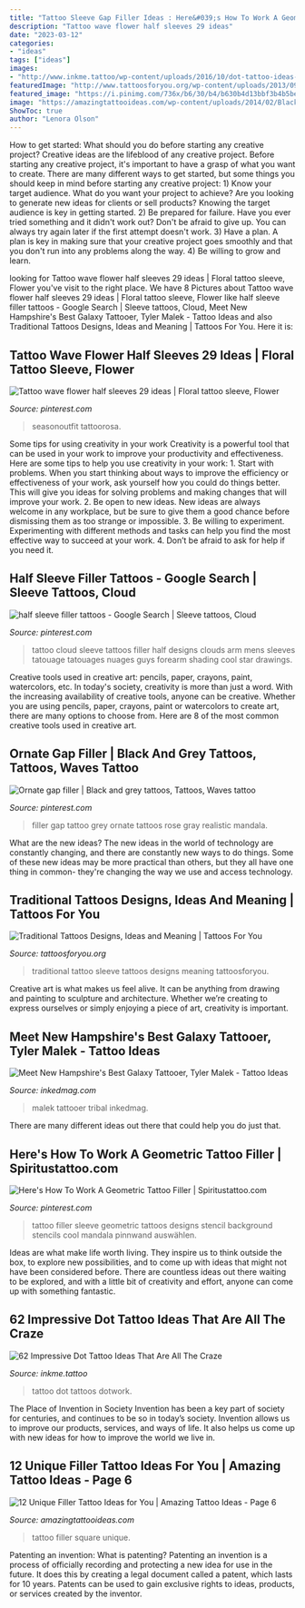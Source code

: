 ```yaml
---
title: "Tattoo Sleeve Gap Filler Ideas : Here&#039;s How To Work A Geometric Tattoo Filler"
description: "Tattoo wave flower half sleeves 29 ideas"
date: "2023-03-12"
categories:
- "ideas"
tags: ["ideas"]
images:
- "http://www.inkme.tattoo/wp-content/uploads/2016/10/dot-tattoo-ideas-9.jpg"
featuredImage: "http://www.tattoosforyou.org/wp-content/uploads/2013/09/Traditional-Tattoo-Sleeve.jpg"
featured_image: "https://i.pinimg.com/736x/b6/30/b4/b630b4d13bbf3b4b5be56fe8256de838.jpg"
image: "https://amazingtattooideas.com/wp-content/uploads/2014/02/Black-and-square-filler-tattoo.jpg"
ShowToc: true
author: "Lenora Olson"
---
```



How to get started: What should you do before starting any creative project?
Creative ideas are the lifeblood of any creative project. Before starting any creative project, it's important to have a grasp of what you want to create. There are many different ways to get started, but some things you should keep in mind before starting any creative project: 1) Know your target audience. What do you want your project to achieve? Are you looking to generate new ideas for clients or sell products? Knowing the target audience is key in getting started. 2) Be prepared for failure. Have you ever tried something and it didn't work out? Don't be afraid to give up. You can always try again later if the first attempt doesn't work. 3) Have a plan. A plan is key in making sure that your creative project goes smoothly and that you don't run into any problems along the way. 4) Be willing to grow and learn.

	

		
looking for Tattoo wave flower half sleeves 29 ideas | Floral tattoo sleeve, Flower you've visit to the right place. We have 8 Pictures about Tattoo wave flower half sleeves 29 ideas | Floral tattoo sleeve, Flower like half sleeve filler tattoos - Google Search | Sleeve tattoos, Cloud, Meet New Hampshire&#039;s Best Galaxy Tattooer, Tyler Malek - Tattoo Ideas and also Traditional Tattoos Designs, Ideas and Meaning | Tattoos For You. Here it is:
		
    
## Tattoo Wave Flower Half Sleeves 29 Ideas | Floral Tattoo Sleeve, Flower

<img loading=lazy src="https://i.pinimg.com/736x/bc/47/30/bc4730721262c0c080e548d5ac68e50f.jpg" onerror="this.onerror=null;this.src='https://tse4.mm.bing.net/th?id=OIP.59Dv2R7nx3ih26uUDe_CVgAAAA&amp;pid=15.1';" alt="Tattoo wave flower half sleeves 29 ideas | Floral tattoo sleeve, Flower">

_Source: pinterest.com_

>seasonoutfit tattoorosa. 

	

Some tips for using creativity in your work
Creativity is a powerful tool that can be used in your work to improve your productivity and effectiveness. Here are some tips to help you use creativity in your work: 1. Start with problems. When you start thinking about ways to improve the efficiency or effectiveness of your work, ask yourself how you could do things better. This will give you ideas for solving problems and making changes that will improve your work. 2. Be open to new ideas. New ideas are always welcome in any workplace, but be sure to give them a good chance before dismissing them as too strange or impossible. 3. Be willing to experiment. Experimenting with different methods and tasks can help you find the most effective way to succeed at your work. 4. Don’t be afraid to ask for help if you need it.

    
## Half Sleeve Filler Tattoos - Google Search | Sleeve Tattoos, Cloud

<img loading=lazy src="https://i.pinimg.com/originals/cd/7f/a8/cd7fa86423abf337e9325d6a5eb2a860.jpg" onerror="this.onerror=null;this.src='https://tse2.mm.bing.net/th?id=OIP.h5ZYoLpzzTZ2Afo17wZb8QHaLH&amp;pid=15.1';" alt="half sleeve filler tattoos - Google Search | Sleeve tattoos, Cloud">

_Source: pinterest.com_

>tattoo cloud sleeve tattoos filler half designs clouds arm mens sleeves tatouage tatouages nuages guys forearm shading cool star drawings. 

	

Creative tools used in creative art: pencils, paper, crayons, paint, watercolors, etc.
In today's society, creativity is more than just a word. With the increasing availability of creative tools, anyone can be creative. Whether you are using pencils, paper, crayons, paint or watercolors to create art, there are many options to choose from. Here are 8 of the most common creative tools used in creative art.

    
## Ornate Gap Filler | Black And Grey Tattoos, Tattoos, Waves Tattoo

<img loading=lazy src="https://i.pinimg.com/originals/cf/a3/20/cfa32065f09a943bb90565c747c83c83.jpg" onerror="this.onerror=null;this.src='https://tse3.mm.bing.net/th?id=OIP.-KmUjRfuJDaKX9x06f1JQwHaLH&amp;pid=15.1';" alt="Ornate gap filler | Black and grey tattoos, Tattoos, Waves tattoo">

_Source: pinterest.com_

>filler gap tattoo grey ornate tattoos rose gray realistic mandala. 

	

What are the new ideas?
The new ideas in the world of technology are constantly changing, and there are constantly new ways to do things. Some of these new ideas may be more practical than others, but they all have one thing in common- they're changing the way we use and access technology.

    
## Traditional Tattoos Designs, Ideas And Meaning | Tattoos For You

<img loading=lazy src="http://www.tattoosforyou.org/wp-content/uploads/2013/09/Traditional-Tattoo-Sleeve.jpg" onerror="this.onerror=null;this.src='https://tse1.mm.bing.net/th?id=OIP.Vjnp2nfe9z0ZWGuIhaBlmwHaJ4&amp;pid=15.1';" alt="Traditional Tattoos Designs, Ideas and Meaning | Tattoos For You">

_Source: tattoosforyou.org_

>traditional tattoo sleeve tattoos designs meaning tattoosforyou. 

	

Creative art is what makes us feel alive. It can be anything from drawing and painting to sculpture and architecture. Whether we’re creating to express ourselves or simply enjoying a piece of art, creativity is important.

    
## Meet New Hampshire&#039;s Best Galaxy Tattooer, Tyler Malek - Tattoo Ideas

<img loading=lazy src="https://www.inkedmag.com/.image/t_share/MTYyNzYwMzQwMTEzOTI1NzIw/screenshot_20190105-223527_instagram-01.jpg" onerror="this.onerror=null;this.src='https://tse2.mm.bing.net/th?id=OIP.GHh0zLYMoQ1U-HatG7_QkwHaHn&amp;pid=15.1';" alt="Meet New Hampshire&#039;s Best Galaxy Tattooer, Tyler Malek - Tattoo Ideas">

_Source: inkedmag.com_

>malek tattooer tribal inkedmag. 

	

There are many different ideas out there that could help you do just that.

    
## Here&#039;s How To Work A Geometric Tattoo Filler | Spiritustattoo.com

<img loading=lazy src="https://i.pinimg.com/736x/b6/30/b4/b630b4d13bbf3b4b5be56fe8256de838.jpg" onerror="this.onerror=null;this.src='https://tse2.mm.bing.net/th?id=OIP.GhWcBMB1L0eraL0XDeFBeAHaD2&amp;pid=15.1';" alt="Here&#039;s How To Work A Geometric Tattoo Filler | Spiritustattoo.com">

_Source: pinterest.com_

>tattoo filler sleeve geometric tattoos designs stencil background stencils cool mandala pinnwand auswählen. 

	

Ideas are what make life worth living. They inspire us to think outside the box, to explore new possibilities, and to come up with ideas that might not have been considered before. There are countless ideas out there waiting to be explored, and with a little bit of creativity and effort, anyone can come up with something fantastic.

    
## 62 Impressive Dot Tattoo Ideas That Are All The Craze

<img loading=lazy src="http://www.inkme.tattoo/wp-content/uploads/2016/10/dot-tattoo-ideas-9.jpg" onerror="this.onerror=null;this.src='https://tse2.mm.bing.net/th?id=OIP.wA5Xv7XZtrem1-fPkuBJNQHaJQ&amp;pid=15.1';" alt="62 Impressive Dot Tattoo Ideas That Are All The Craze">

_Source: inkme.tattoo_

>tattoo dot tattoos dotwork. 

	

The Place of Invention in Society
Invention has been a key part of society for centuries, and continues to be so in today’s society. Invention allows us to improve our products, services, and ways of life. It also helps us come up with new ideas for how to improve the world we live in.

    
## 12 Unique Filler Tattoo Ideas For You | Amazing Tattoo Ideas - Page 6

<img loading=lazy src="https://amazingtattooideas.com/wp-content/uploads/2014/02/Black-and-square-filler-tattoo.jpg" onerror="this.onerror=null;this.src='https://tse1.mm.bing.net/th?id=OIP.kFnl5FXdTnDU5950xbwABwHaJ3&amp;pid=15.1';" alt="12 Unique Filler Tattoo Ideas for You | Amazing Tattoo Ideas - Page 6">

_Source: amazingtattooideas.com_

>tattoo filler square unique. 

	

Patenting an invention: What is patenting?
Patenting an invention is a process of officially recording and protecting a new idea for use in the future. It does this by creating a legal document called a patent, which lasts for 10 years. Patents can be used to gain exclusive rights to ideas, products, or services created by the inventor.

